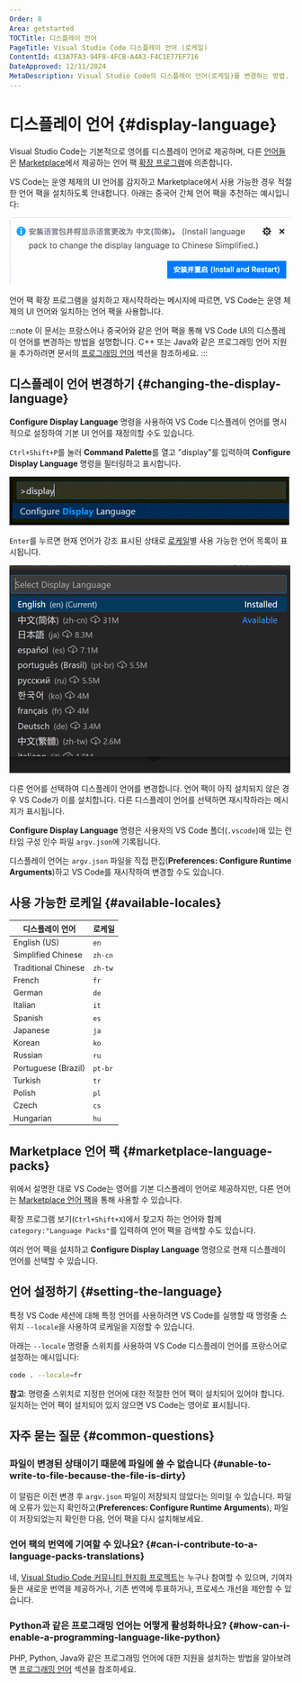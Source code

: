 ```yaml
---
Order: 8
Area: getstarted
TOCTitle: 디스플레이 언어
PageTitle: Visual Studio Code 디스플레이 언어 (로케일)
ContentId: 413A7FA3-94F8-4FCB-A4A3-F4C1E77EF716
DateApproved: 12/11/2024
MetaDescription: Visual Studio Code의 디스플레이 언어(로케일)를 변경하는 방법.
---
```


# 디스플레이 언어 {#display-language}

Visual Studio Code는 기본적으로 영어를 디스플레이 언어로 제공하며, 다른 [언어들](#available-locales)은 [Marketplace](https://marketplace.visualstudio.com/search?target=VSCode&category=Language%20Packs&sortBy=Installs)에서 제공하는 언어 팩 [확장 프로그램](/docs/editor/extension-marketplace.md)에 의존합니다.

VS Code는 운영 체제의 UI 언어를 감지하고 Marketplace에서 사용 가능한 경우 적절한 언어 팩을 설치하도록 안내합니다. 아래는 중국어 간체 언어 팩을 추천하는 예시입니다:

![Language Pack recommendation](images/locales/lang-pack-recommendation.png)

언어 팩 확장 프로그램을 설치하고 재시작하라는 메시지에 따르면, VS Code는 운영 체제의 UI 언어와 일치하는 언어 팩을 사용합니다.

:::note
이 문서는 프랑스어나 중국어와 같은 언어 팩을 통해 VS Code UI의 디스플레이 언어를 변경하는 방법을 설명합니다. C++ 또는 Java와 같은 프로그래밍 언어 지원을 추가하려면 문서의 [프로그래밍 언어](/docs/languages/overview.md) 섹션을 참조하세요.
:::

## 디스플레이 언어 변경하기 {#changing-the-display-language}

**Configure Display Language** 명령을 사용하여 VS Code 디스플레이 언어를 명시적으로 설정하여 기본 UI 언어를 재정의할 수도 있습니다.

`Ctrl+Shift+P`를 눌러 **Command Palette**를 열고 "display"를 입력하여 **Configure Display Language** 명령을 필터링하고 표시합니다.

![configure display language command](images/locales/configure-language-command.png)

`Enter`를 누르면 현재 언어가 강조 표시된 상태로 [로케일](#available-locales)별 사용 가능한 언어 목록이 표시됩니다.

![installed languages list](images/locales/installed-languages-list.png)

다른 언어를 선택하여 디스플레이 언어를 변경합니다. 언어 팩이 아직 설치되지 않은 경우 VS Code가 이를 설치합니다. 다른 디스플레이 언어를 선택하면 재시작하라는 메시지가 표시됩니다.

**Configure Display Language** 명령은 사용자의 VS Code 폴더(`.vscode`)에 있는 런타임 구성 인수 파일 `argv.json`에 기록됩니다.

디스플레이 언어는 `argv.json` 파일을 직접 편집(**Preferences: Configure Runtime Arguments**)하고 VS Code를 재시작하여 변경할 수도 있습니다.

## 사용 가능한 로케일 {#available-locales}

| 디스플레이 언어     | 로케일  |
| ------------------- | ------- |
| English (US)        | `en`    |
| Simplified Chinese  | `zh-cn` |
| Traditional Chinese | `zh-tw` |
| French              | `fr`    |
| German              | `de`    |
| Italian             | `it`    |
| Spanish             | `es`    |
| Japanese            | `ja`    |
| Korean              | `ko`    |
| Russian             | `ru`    |
| Portuguese (Brazil) | `pt-br` |
| Turkish             | `tr`    |
| Polish              | `pl`    |
| Czech               | `cs`    |
| Hungarian           | `hu`    |

## Marketplace 언어 팩 {#marketplace-language-packs}

위에서 설명한 대로 VS Code는 영어를 기본 디스플레이 언어로 제공하지만, 다른 언어는 [Marketplace 언어 팩](https://marketplace.visualstudio.com/search?target=VSCode&category=Language%20Packs&sortBy=Installs)을 통해 사용할 수 있습니다.

확장 프로그램 보기(`Ctrl+Shift+X`)에서 찾고자 하는 언어와 함께 `category:"Language Packs"`를 입력하여 언어 팩을 검색할 수도 있습니다.

<!-- ![German Language Pack](images/locales/german-language-pack.png) -->

여러 언어 팩을 설치하고 **Configure Display Language** 명령으로 현재 디스플레이 언어를 선택할 수 있습니다.

## 언어 설정하기 {#setting-the-language}

특정 VS Code 세션에 대해 특정 언어를 사용하려면 VS Code를 실행할 때 명령줄 스위치 `--locale`을 사용하여 로케일을 지정할 수 있습니다.

아래는 `--locale` 명령줄 스위치를 사용하여 VS Code 디스플레이 언어를 프랑스어로 설정하는 예시입니다:

```bash
code . --locale=fr
```

**참고**: 명령줄 스위치로 지정한 언어에 대한 적절한 언어 팩이 설치되어 있어야 합니다. 일치하는 언어 팩이 설치되어 있지 않으면 VS Code는 영어로 표시됩니다.

## 자주 묻는 질문 {#common-questions}

### 파일이 변경된 상태이기 때문에 파일에 쓸 수 없습니다 {#unable-to-write-to-file-because-the-file-is-dirty}

이 알림은 이전 변경 후 `argv.json` 파일이 저장되지 않았다는 의미일 수 있습니다. 파일에 오류가 있는지 확인하고(**Preferences: Configure Runtime Arguments**), 파일이 저장되었는지 확인한 다음, 언어 팩을 다시 설치해보세요.

### 언어 팩의 번역에 기여할 수 있나요? {#can-i-contribute-to-a-language-packs-translations}

네, [Visual Studio Code 커뮤니티 현지화 프로젝트](https://aka.ms/vscodeloc)는 누구나 참여할 수 있으며, 기여자들은 새로운 번역을 제공하거나, 기존 번역에 투표하거나, 프로세스 개선을 제안할 수 있습니다.

### Python과 같은 프로그래밍 언어는 어떻게 활성화하나요? {#how-can-i-enable-a-programming-language-like-python}

PHP, Python, Java와 같은 프로그래밍 언어에 대한 지원을 설치하는 방법을 알아보려면 [프로그래밍 언어](/docs/languages/overview.md) 섹션을 참조하세요.

